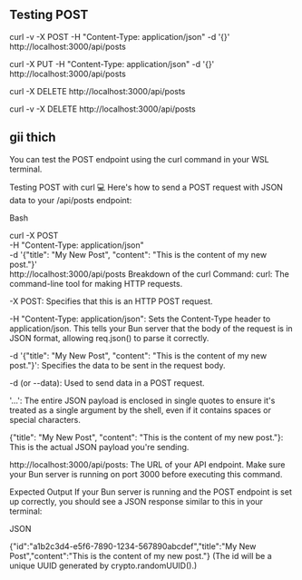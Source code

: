 ## Testing POST

curl -v -X POST -H "Content-Type: application/json" -d '{}' http://localhost:3000/api/posts


curl -X PUT -H "Content-Type: application/json" -d '{}' http://localhost:3000/api/posts

curl -X DELETE http://localhost:3000/api/posts

curl -v -X DELETE http://localhost:3000/api/posts

## gii thich

You can test the POST endpoint using the curl command in your WSL terminal.

Testing POST with curl 💻
Here's how to send a POST request with JSON data to your /api/posts endpoint:

Bash

curl -X POST \
     -H "Content-Type: application/json" \
     -d '{"title": "My New Post", "content": "This is the content of my new post."}' \
     http://localhost:3000/api/posts
Breakdown of the curl Command:
curl: The command-line tool for making HTTP requests.

-X POST: Specifies that this is an HTTP POST request.

-H "Content-Type: application/json": Sets the Content-Type header to application/json. This tells your Bun server that the body of the request is in JSON format, allowing req.json() to parse it correctly.

-d '{"title": "My New Post", "content": "This is the content of my new post."}': Specifies the data to be sent in the request body.

-d (or --data): Used to send data in a POST request.

'...': The entire JSON payload is enclosed in single quotes to ensure it's treated as a single argument by the shell, even if it contains spaces or special characters.

{"title": "My New Post", "content": "This is the content of my new post."}: This is the actual JSON payload you're sending.

http://localhost:3000/api/posts: The URL of your API endpoint. Make sure your Bun server is running on port 3000 before executing this command.

Expected Output
If your Bun server is running and the POST endpoint is set up correctly, you should see a JSON response similar to this in your terminal:

JSON

{"id":"a1b2c3d4-e5f6-7890-1234-567890abcdef","title":"My New Post","content":"This is the content of my new post."}
(The id will be a unique UUID generated by crypto.randomUUID().)